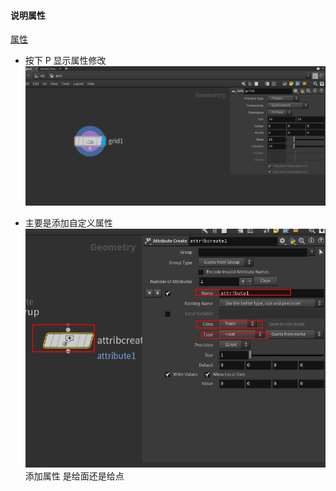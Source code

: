 
#### 说明属性   
[属性](https://www.bilibili.com/video/av31582609/?p=8)  
+ 按下 P 显示属性修改   
![](im/p.png)   

+ 主要是添加自定义属性  
![](im/p1.png)   
添加属性 是给面还是给点   

